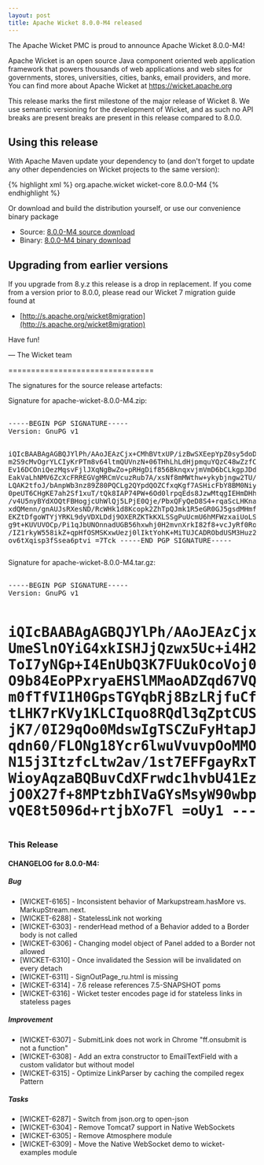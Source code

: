 ```yaml
---
layout: post
title: Apache Wicket 8.0.0-M4 released
---
```

The Apache Wicket PMC is proud to announce Apache Wicket 8.0.0-M4!

Apache Wicket is an open source Java component oriented web application
framework that powers thousands of web applications and web sites for
governments, stores, universities, cities, banks, email providers, and
more. You can find more about Apache Wicket at https://wicket.apache.org

This release marks the first milestone of the major release of Wicket 8. We
use semantic versioning for the development of Wicket, and as such no
API breaks are present breaks are present in this release compared to
8.0.0.

Using this release
------------------

With Apache Maven update your dependency to (and don't forget to
update any other dependencies on Wicket projects to the same version):

{% highlight xml %}
<dependency>
    <groupId>org.apache.wicket</groupId>
    <artifactId>wicket-core</artifactId>
    <version>8.0.0-M4</version>
</dependency>
{% endhighlight %}

Or download and build the distribution yourself, or use our
convenience binary package

* Source: [8.0.0-M4 source download](http://www.apache.org/dyn/closer.cgi/wicket/8.0.0-M4)
* Binary: [8.0.0-M4 binary download](http://www.apache.org/dyn/closer.cgi/wicket/8.0.0-M4/binaries)

<!--more-->

Upgrading from earlier versions
-------------------------------

If you upgrade from 8.y.z this release is a drop in replacement. If
you come from a version prior to 8.0.0, please read our Wicket 7
migration guide found at

 * [http://s.apache.org/wicket8migration](http://s.apache.org/wicket8migration)

Have fun!

— The Wicket team


================================

The signatures for the source release artefacts:


Signature for apache-wicket-8.0.0-M4.zip:

<div class="highlight"><pre> 
-----BEGIN PGP SIGNATURE-----
Version: GnuPG v1

iQIcBAABAgAGBQJYlPh/AAoJEAzCjx+CMhBVtxUP/izBwSXEepYpZ0sy5doD+e4r
m2S9cMvOgrYLCIyKrPTm8v64ltmQUVnzN+06THhLhLdHjpmquYQzC48wZzfCMlrw
Ev16DCOniQezMqsvFjlJXqNgBwZo+pRHgDif856BknqxvjmVmD6bCLkgpJDdAJt4
EakVaLhNMV6ZcXcFRREGVgMRCmVcuzRub7A/xsNf8mMWthw+ykybjngw2TU/CxiP
LQAK2tfoJ/bAnpWb3nz89Z80PQCLg2QYpdQOZCfxqKgf7ASHicFbY8BM0Niy1ZI5
0peUT6CHgKE7ah2Sf1xuT/tQk8IAP74PW+6Od0lrpqEds8JzwMtqgIEHmDHhQ1ri
/v4U5nyBYdXOQtFBHogjcUhWlQj5LPjE0Qje/PbxQFyQeD8S4+rqaScLHKnaUrMu
xdQMenn/gnAUJsRXesND/RcWHk1d8Kcopk2ZhTpQJmk1R5eGR0GJ5gsdMHmfvORi
EKZtDfgoWTYjYRKL9dyVDXLDdj9OXERZKTkKXLSSgPuUcmU6hMFWzxaiUoLS2zwh
g9t+KUVUVOCp/Pi1qJbUNOnnadUGB56hxwhj0H2mvnXrkI82f8+vcJyRf0Ro3ZY1
/IZ1rkyW558ikZ+qpHfOSMSKxwUezj0lIktYohK+MiTUJCADRObdUSM3Huz2Q0Gx
ov6tXqisp3fSsea6ptvi
=7Tck
-----END PGP SIGNATURE-----
</pre></div>

Signature for apache-wicket-8.0.0-M4.tar.gz:

<div class="highlight"><pre> 
-----BEGIN PGP SIGNATURE-----
Version: GnuPG v1

iQIcBAABAgAGBQJYlPh/AAoJEAzCjx+CMhBVdUcQAJ8EruKrRhTA27n3XAtXFZ3f
UmeSlnOYiG4xkISHJjQzwx5Uc+i4H2b8M2bguEjGtE2z3SJ4SoP1GGyEC7aXHrkA
ToI7yNGp+I4EnUbQ3K7FUukOcoVoj0TJ2NQIz0kl8/37+mHOsytS0O0G5hvVYi3p
O9b84EoPPxryaEHSlMMaoADZqd67VQdj+D2eu/X8fgcHKxGWQ2oK92lAi0C/8f8K
m0fTfVI1H0GpsTGYqbRj8BzLRjfuCfN4gRsKgvDxC7uO4IYaWlLuoHfA9Yjgv8l8
tLHK7rKVy1KLCIquo8RQdl3qZptCUS78axZrblY9WI0sH+9KQ80LL0/8gooBxKGe
jK7/0I29qOo0MdswIgTSCZuFyHtapJ+qOqvGOStDvo3tuJ1Vk9q36YdeWX6V6/DT
qdn60/FLONg18Ycr6lwuVvuvpOoMMOLnln9v7mkUCvOv2hGjsgsWDOMg9oLAeTMy
N15j3ItzfcLtw2av/1st7EFFgayRxTWK2/LfGe1WYspOazBZEldhNPrioDyPJ/ai
WioyAqzaBQBuvCdXFrwdc1hvbU41EzBVX/dDheTnS0U8U5TUC3ctHuPg86cU4Yoq
jO0X27f+8MPtzbhIVaGYsMsyW90wbpMMNYxV5gk+7FqTO9QUZOcEPhCVRReUGWhg
vQE8t5096d+rtjbXo7Fl
=oUy1 
-----END PGP SIGNATURE-----
</pre></div>
================================

### This Release

#### CHANGELOG for 8.0.0-M4:
    
##### Bug

  * [WICKET-6165] - Inconsistent behavior of Markupstream.hasMore vs. MarkupStream.next.
  * [WICKET-6288] - StatelessLink not working
  * [WICKET-6303] - renderHead method of a Behavior added to a Border body is not called
  * [WICKET-6306] - Changing model object of Panel added to a Border not allowed
  * [WICKET-6310] - Once invalidated the Session will be invalidated on every detach
  * [WICKET-6311] - SignOutPage_ru.html is missing
  * [WICKET-6314] - 7.6 release references 7.5-SNAPSHOT poms
  * [WICKET-6316] - Wicket tester encodes page id for stateless links in stateless pages 

##### Improvement
 
 * [WICKET-6307] - SubmitLink does not work in Chrome "ff.onsubmit is not a function"
 * [WICKET-6308] - Add an extra constructor to EmailTextField with a custom validator but without model
 * [WICKET-6315] - Optimize LinkParser by caching the compiled regex Pattern

##### Tasks

 * [WICKET-6287] - Switch from json.org to open-json
 * [WICKET-6304] - Remove Tomcat7 support in Native WebSockets
 * [WICKET-6305] - Remove Atmosphere module
 * [WICKET-6309] - Move the Native WebSocket demo to wicket-examples module 

